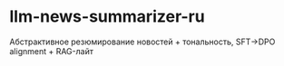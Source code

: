 # llm-news-summarizer-ru
Абстрактивное резюмирование новостей + тональность, SFT→DPO alignment + RAG-лайт
